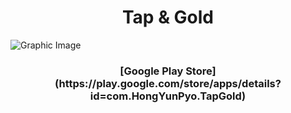 <h1 align="center"><b>Tap & Gold</b></h1>

![Graphic Image](https://github.com/yunpu1004/Tap_N_Gold/assets/53960432/de6cebd1-a1b3-4c56-ba01-ca90233c7181)

<h3 align="center"><b>[Google Play Store](https://play.google.com/store/apps/details?id=com.HongYunPyo.TapGold)</b></h1> 
